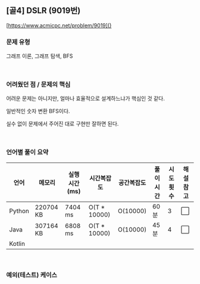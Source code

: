## [골4] DSLR (9019번)

[https://www.acmicpc.net/problem/9019]()

### 문제 유형

그래프 이론, 그래프 탐색, BFS

<br>

### 어려웠던 점 / 문제의 핵심

어려운 문제는 아니지만, 얼마나 효율적으로 설계하느냐가 핵심인 것 같다.

일반적인 숫자 변환 BFS이다.

실수 없이 문제에서 주어진 대로 구현만 잘하면 된다.

<br>

### 언어별 풀이 요약

| 언어   | 메모리    | 실행 시간(ms) | 시간복잡도   | 공간복잡도 | 풀이 시간 | 시도 횟수 | 해설 참고            |
| ------ | --------- | ------------- | ------------ | ---------- | --------- | --------- | -------------------- |
| Python | 220704 KB | 7404 ms       | O(T * 10000) | O(10000)   | 60분      | 3         | :white_large_square: |
| Java   | 307164 KB | 6808 ms       | O(T * 10000) | O(10000)   | 45분      | 4         | :white_large_square: |
| Kotlin |           |               |              |            |           |           |                      |

<br>

### 예외(테스트) 케이스

```
```

